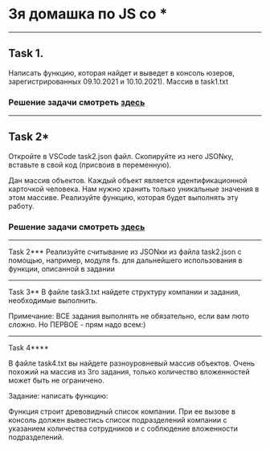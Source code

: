 # 3я домашка по JS со *
___

## Task 1.

Написать функцию, которая найдет и выведет в консоль юзеров, зарегистрированных 09.10.2021 и 10.10.2021). Массив в task1.txt

### Решение задачи смотреть [здесь](https://github.com/AndreiBra/JavaScript/blob/main/HW_3/task%20solution_1.js)

___

## Task 2*

Откройте в VSCode task2.json файл. Скопируйте из него JSONку, вставьте в свой код (присвоив в переменную).

Дан массив объектов. Каждый объект является идентификационной карточкой человека. Нам нужно хранить только уникальные значения в этом массиве. Реализуйте функцию, которая будет выполнять эту работу.

### Решение задачи смотреть [здесь](https://github.com/AndreiBra/JavaScript/blob/main/HW_3/task_solution_2_star.js)
___

Task 2*** Реализуйте считывание из JSONки из файла task2.json с помощью, например, модуля fs. для дальнейшего использования в функции, описанной в задании

___

Task 3**
В файле task3.txt найдете структуру компании и задания, необходимые выполнить.

Примечание: ВСЕ задания выполнять не обязательно, если вам люто сложно. Но ПЕРВОЕ - прям надо всем:)

___

Task 4****

В файле task4.txt вы найдете разноуровневый массив объектов. Очень похожий на массив из 3го задания, только количество вложенностей может быть не ограничено. 

Задание: написать функцию: 

Функция строит древовидный список компании.
При ее вызове в консоль должен вывестись список подразделений компании с указанием количества сотрудников и с соблюдение вложенности подразделений.
